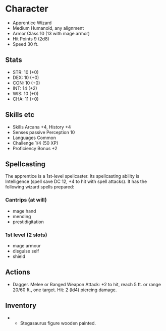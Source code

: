 # Character

 * Apprentice Wizard
 * Medium Humanoid, any alignment
 * Armor Class 10 (13 with mage armor)
 * Hit Points 9 (2d8)
 * Speed 30 ft.

## Stats

 * STR: 10 (+0)
 * DEX: 10 (+0)
 * CON: 10 (+0)
 * INT: 14 (+2)
 * WIS: 10 (+0)
 * CHA: 11 (+0)

## Skills etc

 * Skills Arcana +4, History +4
 * Senses passive Perception 10
 * Languages Common
 * Challenge 1/4 (50 XP)
 * Proficiency Bonus +2

## Spellcasting

The apprentice is a 1st-level spellcaster. Its spellcasting ability is Intelligence (spell save DC 12, +4 to hit with spell attacks). It has the following wizard spells prepared:

### Cantrips (at will)
 * mage hand
 * mending
 * prestidigitation

### 1st level (2 slots)
 * mage armour
 * disguise self
 * shield


## Actions
 * Dagger. Melee or Ranged Weapon Attack: +2 to hit, reach 5 ft. or range 20/60 ft., one target. Hit: 2 (ld4) piercing damage.

## Inventory
 *  - Stegasaurus figure wooden painted.
